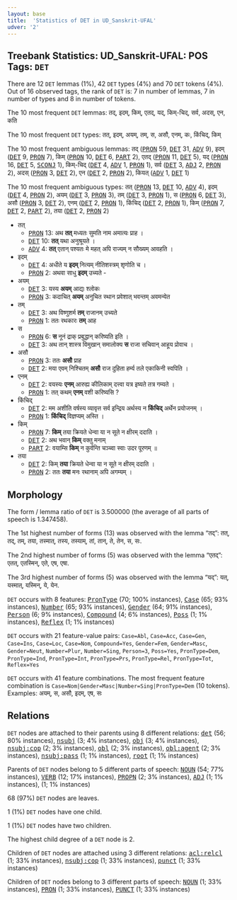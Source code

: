 ```yaml
---
layout: base
title:  'Statistics of DET in UD_Sanskrit-UFAL'
udver: '2'
---
```


## Treebank Statistics: UD_Sanskrit-UFAL: POS Tags: `DET`

There are 12 `DET` lemmas (1%), 42 `DET` types (4%) and 70 `DET` tokens (4%).
Out of 16 observed tags, the rank of `DET` is: 7 in number of lemmas, 7 in number of types and 8 in number of tokens.

The 10 most frequent `DET` lemmas: तद्, इदम्, किम्, एतद्, यद्, किम्-चिद्, सर्व, अदस्, एन, कति

The 10 most frequent `DET` types:  तत्, इदम्, अयम्, तम्, स, असौ, एनम्, कः, किंचिद्, किम्

The 10 most frequent ambiguous lemmas: तद् (<tt><a href="sa_ufal-pos-PRON.html">PRON</a></tt> 59, <tt><a href="sa_ufal-pos-DET.html">DET</a></tt> 31, <tt><a href="sa_ufal-pos-ADV.html">ADV</a></tt> 9), इदम् (<tt><a href="sa_ufal-pos-DET.html">DET</a></tt> 9, <tt><a href="sa_ufal-pos-PRON.html">PRON</a></tt> 7), किम् (<tt><a href="sa_ufal-pos-PRON.html">PRON</a></tt> 10, <tt><a href="sa_ufal-pos-DET.html">DET</a></tt> 6, <tt><a href="sa_ufal-pos-PART.html">PART</a></tt> 2), एतद् (<tt><a href="sa_ufal-pos-PRON.html">PRON</a></tt> 11, <tt><a href="sa_ufal-pos-DET.html">DET</a></tt> 5), यद् (<tt><a href="sa_ufal-pos-PRON.html">PRON</a></tt> 16, <tt><a href="sa_ufal-pos-DET.html">DET</a></tt> 5, <tt><a href="sa_ufal-pos-SCONJ.html">SCONJ</a></tt> 1), किम्-चिद् (<tt><a href="sa_ufal-pos-DET.html">DET</a></tt> 4, <tt><a href="sa_ufal-pos-ADV.html">ADV</a></tt> 1, <tt><a href="sa_ufal-pos-PRON.html">PRON</a></tt> 1), सर्व (<tt><a href="sa_ufal-pos-DET.html">DET</a></tt> 3, <tt><a href="sa_ufal-pos-ADJ.html">ADJ</a></tt> 2, <tt><a href="sa_ufal-pos-PRON.html">PRON</a></tt> 2), अदस् (<tt><a href="sa_ufal-pos-PRON.html">PRON</a></tt> 3, <tt><a href="sa_ufal-pos-DET.html">DET</a></tt> 2), एन (<tt><a href="sa_ufal-pos-DET.html">DET</a></tt> 2, <tt><a href="sa_ufal-pos-PRON.html">PRON</a></tt> 2), कियत् (<tt><a href="sa_ufal-pos-ADV.html">ADV</a></tt> 1, <tt><a href="sa_ufal-pos-DET.html">DET</a></tt> 1)

The 10 most frequent ambiguous types:  तत् (<tt><a href="sa_ufal-pos-PRON.html">PRON</a></tt> 13, <tt><a href="sa_ufal-pos-DET.html">DET</a></tt> 10, <tt><a href="sa_ufal-pos-ADV.html">ADV</a></tt> 4), इदम् (<tt><a href="sa_ufal-pos-DET.html">DET</a></tt> 4, <tt><a href="sa_ufal-pos-PRON.html">PRON</a></tt> 2), अयम् (<tt><a href="sa_ufal-pos-DET.html">DET</a></tt> 3, <tt><a href="sa_ufal-pos-PRON.html">PRON</a></tt> 3), तम् (<tt><a href="sa_ufal-pos-DET.html">DET</a></tt> 3, <tt><a href="sa_ufal-pos-PRON.html">PRON</a></tt> 1), स (<tt><a href="sa_ufal-pos-PRON.html">PRON</a></tt> 6, <tt><a href="sa_ufal-pos-DET.html">DET</a></tt> 3), असौ (<tt><a href="sa_ufal-pos-PRON.html">PRON</a></tt> 3, <tt><a href="sa_ufal-pos-DET.html">DET</a></tt> 2), एनम् (<tt><a href="sa_ufal-pos-DET.html">DET</a></tt> 2, <tt><a href="sa_ufal-pos-PRON.html">PRON</a></tt> 1), किंचिद् (<tt><a href="sa_ufal-pos-DET.html">DET</a></tt> 2, <tt><a href="sa_ufal-pos-PRON.html">PRON</a></tt> 1), किम् (<tt><a href="sa_ufal-pos-PRON.html">PRON</a></tt> 7, <tt><a href="sa_ufal-pos-DET.html">DET</a></tt> 2, <tt><a href="sa_ufal-pos-PART.html">PART</a></tt> 2), तया (<tt><a href="sa_ufal-pos-DET.html">DET</a></tt> 2, <tt><a href="sa_ufal-pos-PRON.html">PRON</a></tt> 2)


* तत्
  * <tt><a href="sa_ufal-pos-PRON.html">PRON</a></tt> 13: अथ <b>तत्</b> मध्यतः सुमति नाम अमात्यः प्राह ।
  * <tt><a href="sa_ufal-pos-DET.html">DET</a></tt> 10: <b>तत्</b> यथा अनुश्रूयते ।
  * <tt><a href="sa_ufal-pos-ADV.html">ADV</a></tt> 4: <b>तत्</b> एतान् पश्यतः मे महत् अपि राज्यम् न सौख्यम् आवहति ।
* इदम्
  * <tt><a href="sa_ufal-pos-DET.html">DET</a></tt> 4: अधीते य <b>इदम्</b> नित्यम् नीतिशस्त्रम् शृणोति च ।
  * <tt><a href="sa_ufal-pos-PRON.html">PRON</a></tt> 2: अथवा साधु <b>इदम्</b> उच्यते -
* अयम्
  * <tt><a href="sa_ufal-pos-DET.html">DET</a></tt> 3: यस्य <b>अयम्</b> आद्यः श्लोकः
  * <tt><a href="sa_ufal-pos-PRON.html">PRON</a></tt> 3: कदाचित् <b>अयम्</b> अनुचित स्थान प्रवेशात् भवन्तम् अवमन्येत
* तम्
  * <tt><a href="sa_ufal-pos-DET.html">DET</a></tt> 3: अथ विष्णुशर्म <b>तम्</b> राजानम् उच्यते
  * <tt><a href="sa_ufal-pos-PRON.html">PRON</a></tt> 1: ततः रथकारः <b>तम्</b> आह
* स
  * <tt><a href="sa_ufal-pos-PRON.html">PRON</a></tt> 6: <b>स</b> नूनं द्राक् प्रबुद्धान् करिष्यति इति ।
  * <tt><a href="sa_ufal-pos-DET.html">DET</a></tt> 3: अथ तान् शास्त्र विमुखान् समालोक्य <b>स</b> राजा सचिवान् आहूय प्रोवाच ।
* असौ
  * <tt><a href="sa_ufal-pos-PRON.html">PRON</a></tt> 3: ततः <b>असौ</b> प्राह
  * <tt><a href="sa_ufal-pos-DET.html">DET</a></tt> 2: मया एवम् निश्चितम् <b>असौ</b> राज दुहिता हर्म्य तले एकाकिनी स्वपिति ।
* एनम्
  * <tt><a href="sa_ufal-pos-DET.html">DET</a></tt> 2: वयस्यः <b>एनम्</b> आरुह्य कीलिकाम् दत्त्वा यत्र इष्यते तत्र गम्यते ।
  * <tt><a href="sa_ufal-pos-PRON.html">PRON</a></tt> 1: तत् कथम् <b>एनम्</b> वशी करिष्यसि ?
* किंचिद्
  * <tt><a href="sa_ufal-pos-DET.html">DET</a></tt> 2: मम अशीति वर्षस्य व्यावृत्त सर्व इन्द्रिय अर्थस्य न <b>किंचिद्</b> अर्थेन प्रयोजनम् ।
  * <tt><a href="sa_ufal-pos-PRON.html">PRON</a></tt> 1: <b>किंचिद्</b> विज्ञप्यम् अस्ति ।
* किम्
  * <tt><a href="sa_ufal-pos-PRON.html">PRON</a></tt> 7: <b>किम्</b> तया क्रियते धेन्वा या न सूते न क्षीरम् ददाति ।
  * <tt><a href="sa_ufal-pos-DET.html">DET</a></tt> 2: अथ भवान् <b>किम्</b> वक्तु मनाम्
  * <tt><a href="sa_ufal-pos-PART.html">PART</a></tt> 2: वयाम्सि <b>किम्</b> न कुर्वन्ति चञ्च्वा स्वाः उदर पूरणम् ॥
* तया
  * <tt><a href="sa_ufal-pos-DET.html">DET</a></tt> 2: किम् <b>तया</b> क्रियते धेन्वा या न सूते न क्षीरम् ददाति ।
  * <tt><a href="sa_ufal-pos-PRON.html">PRON</a></tt> 2: ततः <b>तया</b> मनः रथानाम् अपि अगम्यम् ।

## Morphology

The form / lemma ratio of `DET` is 3.500000 (the average of all parts of speech is 1.347458).

The 1st highest number of forms (13) was observed with the lemma “तद्”: तत्, तद्, तम्, तया, तस्मात्, तस्य, तस्याम्, तां, तान्, ते, तेन, स, सः.

The 2nd highest number of forms (5) was observed with the lemma “एतद्”: एतत्, एतस्मिन्, एते, एष, एषा.

The 3rd highest number of forms (5) was observed with the lemma “यद्”: यत्, यस्मात्, यस्मिन्, ये, येन.

`DET` occurs with 8 features: <tt><a href="sa_ufal-feat-PronType.html">PronType</a></tt> (70; 100% instances), <tt><a href="sa_ufal-feat-Case.html">Case</a></tt> (65; 93% instances), <tt><a href="sa_ufal-feat-Number.html">Number</a></tt> (65; 93% instances), <tt><a href="sa_ufal-feat-Gender.html">Gender</a></tt> (64; 91% instances), <tt><a href="sa_ufal-feat-Person.html">Person</a></tt> (6; 9% instances), <tt><a href="sa_ufal-feat-Compound.html">Compound</a></tt> (4; 6% instances), <tt><a href="sa_ufal-feat-Poss.html">Poss</a></tt> (1; 1% instances), <tt><a href="sa_ufal-feat-Reflex.html">Reflex</a></tt> (1; 1% instances)

`DET` occurs with 21 feature-value pairs: `Case=Abl`, `Case=Acc`, `Case=Gen`, `Case=Ins`, `Case=Loc`, `Case=Nom`, `Compound=Yes`, `Gender=Fem`, `Gender=Masc`, `Gender=Neut`, `Number=Plur`, `Number=Sing`, `Person=3`, `Poss=Yes`, `PronType=Dem`, `PronType=Ind`, `PronType=Int`, `PronType=Prs`, `PronType=Rel`, `PronType=Tot`, `Reflex=Yes`

`DET` occurs with 41 feature combinations.
The most frequent feature combination is `Case=Nom|Gender=Masc|Number=Sing|PronType=Dem` (10 tokens).
Examples: अयम्, स, असौ, इदम्, एष, सः


## Relations

`DET` nodes are attached to their parents using 8 different relations: <tt><a href="sa_ufal-dep-det.html">det</a></tt> (56; 80% instances), <tt><a href="sa_ufal-dep-nsubj.html">nsubj</a></tt> (3; 4% instances), <tt><a href="sa_ufal-dep-obj.html">obj</a></tt> (3; 4% instances), <tt><a href="sa_ufal-dep-nsubj-cop.html">nsubj:cop</a></tt> (2; 3% instances), <tt><a href="sa_ufal-dep-obl.html">obl</a></tt> (2; 3% instances), <tt><a href="sa_ufal-dep-obl-agent.html">obl:agent</a></tt> (2; 3% instances), <tt><a href="sa_ufal-dep-nsubj-pass.html">nsubj:pass</a></tt> (1; 1% instances), <tt><a href="sa_ufal-dep-root.html">root</a></tt> (1; 1% instances)

Parents of `DET` nodes belong to 5 different parts of speech: <tt><a href="sa_ufal-pos-NOUN.html">NOUN</a></tt> (54; 77% instances), <tt><a href="sa_ufal-pos-VERB.html">VERB</a></tt> (12; 17% instances), <tt><a href="sa_ufal-pos-PROPN.html">PROPN</a></tt> (2; 3% instances), <tt><a href="sa_ufal-pos-ADJ.html">ADJ</a></tt> (1; 1% instances),  (1; 1% instances)

68 (97%) `DET` nodes are leaves.

1 (1%) `DET` nodes have one child.

1 (1%) `DET` nodes have two children.

The highest child degree of a `DET` node is 2.

Children of `DET` nodes are attached using 3 different relations: <tt><a href="sa_ufal-dep-acl-relcl.html">acl:relcl</a></tt> (1; 33% instances), <tt><a href="sa_ufal-dep-nsubj-cop.html">nsubj:cop</a></tt> (1; 33% instances), <tt><a href="sa_ufal-dep-punct.html">punct</a></tt> (1; 33% instances)

Children of `DET` nodes belong to 3 different parts of speech: <tt><a href="sa_ufal-pos-NOUN.html">NOUN</a></tt> (1; 33% instances), <tt><a href="sa_ufal-pos-PRON.html">PRON</a></tt> (1; 33% instances), <tt><a href="sa_ufal-pos-PUNCT.html">PUNCT</a></tt> (1; 33% instances)

